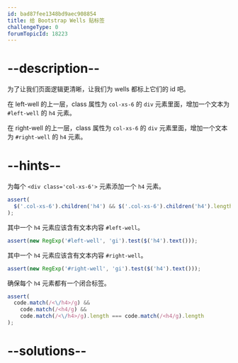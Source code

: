 ```yaml
---
id: bad87fee1348bd9aec908854
title: 给 Bootstrap Wells 贴标签
challengeType: 0
forumTopicId: 18223
---
```


# --description--

为了让我们页面逻辑更清晰，让我们为 wells 都标上它们的 id 吧。

在 left-well 的上一层，class 属性为 `col-xs-6` 的 `div` 元素里面，增加一个文本为 `#left-well` 的 `h4` 元素。

在 right-well 的上一层，class 属性为 `col-xs-6` 的 `div` 元素里面，增加一个文本为 `#right-well` 的 `h4` 元素。

# --hints--

为每个 `<div class='col-xs-6'>` 元素添加一个 `h4` 元素。

```js
assert(
  $('.col-xs-6').children('h4') && $('.col-xs-6').children('h4').length > 1
);
```

其中一个 `h4` 元素应该含有文本内容 `#left-well`。

```js
assert(new RegExp('#left-well', 'gi').test($('h4').text()));
```

其中一个 `h4` 元素应该含有文本内容 `#right-well`。

```js
assert(new RegExp('#right-well', 'gi').test($('h4').text()));
```

确保每个 `h4` 元素都有一个闭合标签。

```js
assert(
  code.match(/<\/h4>/g) &&
    code.match(/<h4/g) &&
    code.match(/<\/h4>/g).length === code.match(/<h4/g).length
);
```

# --solutions--

